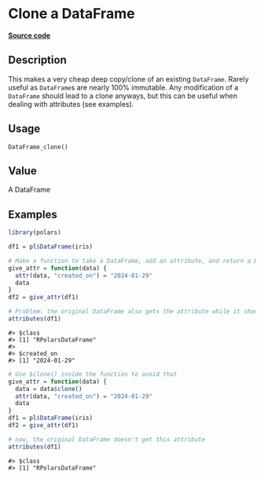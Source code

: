

# Clone a DataFrame

[**Source code**](https://github.com/pola-rs/r-polars/tree/main/R/dataframe__frame.R#L554)

## Description

This makes a very cheap deep copy/clone of an existing
<code>DataFrame</code>. Rarely useful as <code>DataFrame</code>s are
nearly 100% immutable. Any modification of a <code>DataFrame</code>
should lead to a clone anyways, but this can be useful when dealing with
attributes (see examples).

## Usage

<pre><code class='language-R'>DataFrame_clone()
</code></pre>

## Value

A DataFrame

## Examples

``` r
library(polars)

df1 = pl$DataFrame(iris)

# Make a function to take a DataFrame, add an attribute, and return a DataFrame
give_attr = function(data) {
  attr(data, "created_on") = "2024-01-29"
  data
}
df2 = give_attr(df1)

# Problem: the original DataFrame also gets the attribute while it shouldn't!
attributes(df1)
```

    #> $class
    #> [1] "RPolarsDataFrame"
    #> 
    #> $created_on
    #> [1] "2024-01-29"

``` r
# Use $clone() inside the function to avoid that
give_attr = function(data) {
  data = data$clone()
  attr(data, "created_on") = "2024-01-29"
  data
}
df1 = pl$DataFrame(iris)
df2 = give_attr(df1)

# now, the original DataFrame doesn't get this attribute
attributes(df1)
```

    #> $class
    #> [1] "RPolarsDataFrame"
